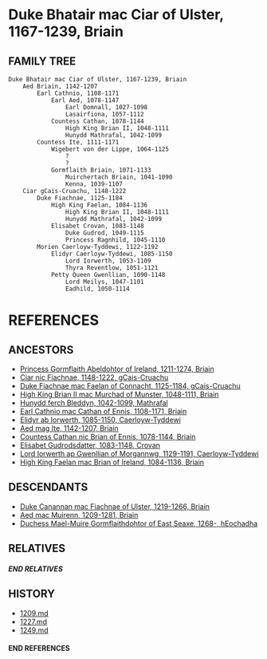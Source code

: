 # Duke Bhatair mac Ciar of Ulster, 1167-1239, Briain

## FAMILY TREE 
```
Duke Bhatair mac Ciar of Ulster, 1167-1239, Briain
    Aed Briain, 1142-1207
        Earl Cathnio, 1108-1171
            Earl Aed, 1078-1147
                Earl Domnall, 1027-1098
                Lasairfiona, 1057-1112
            Countess Cathan, 1078-1144
                High King Brian II, 1048-1111
                Hunydd Mathrafal, 1042-1099
        Countess Ite, 1111-1171
            Wigebert von der Lippe, 1064-1125
                ?
                ?
            Gormflaith Briain, 1071-1133
                Muirchertach Briain, 1041-1090
                Kenna, 1039-1107                
    Ciar gCais-Cruachu, 1148-1222
        Duke Fiachnae, 1125-1184
            High King Faelan, 1084-1136
                High King Brian II, 1048-1111
                Hunydd Mathrafal, 1042-1099
            Elisabet Crovan, 1083-1148            
                Duke Gudrod, 1049-1115
                Princess Ragnhild, 1045-1110
        Morien Caerloyw-Tyddewi, 1122-1192
            Elidyr Caerloyw-Tyddewi, 1085-1150
                Lord Iorwerth, 1053-1109
                Thyra Reventlow, 1051-1121
            Petty Queen Gwenllian, 1090-1148
                Lord Meilys, 1047-1101
                Eadhild, 1050-1114
```


# REFERENCES

## ANCESTORS
* [Princess Gormflaith Abeldohtor of Ireland, 1211-1274, Briain](gormflaith_abeldohtor_1211.md)
* [Ciar nic Fiachnae, 1148-1222, gCais-Cruachu](ciar_nic_fiachnae_1148.md)
* [Duke Fiachnae mac Faelan of Connacht, 1125-1184, gCais-Cruachu](fiachnae_mac_faelan_1125.md)
* [High King Brian II mac Murchad of Munster, 1048-1111, Briain](brian_ii_mac_murchad_1048.md)
* [Hunydd ferch Bleddyn, 1042-1099, Mathrafal](hunydd_ferch_bleddyn_1042.md)
* [Earl Cathnio mac Cathan of Ennis, 1108-1171, Briain](cathnio_mac_cathan_1108.md)
* [Elidyr ab Iorwerth, 1085-1150, Caerloyw-Tyddewi](elidyr_ab_iorwerth_1085.md)
* [Aed mag Ite, 1142-1207, Briain](aed_mag_ite_1142.md)
* [Countess Cathan nic Brian of Ennis, 1078-1144, Briain](cathan_nic_brian_1078.md)
* [Elisabet Gudrodsdatter, 1083-1148, Crovan](elisabet_gudrodsdatter_1083.md)
* [Lord Iorwerth ap Gwenllian of Morgannwg, 1129-1191, Caerloyw-Tyddewi](iorwerth_ap_gwenllian_1129.md)
* [High King Faelan mac Brian of Ireland, 1084-1136, Briain](faelan_mac_brian_1084.md)

## DESCENDANTS
* [Duke Canannan mac Fiachnae of Ulster, 1219-1266, Briain](canannan_mac_fiachnae_1219.md)
* [Aed mac Muirenn, 1209-1281, Briain](aed_mac_muirenn_1209.md)
* [Duchess Mael-Muire Gormflaithdohtor of East Seaxe, 1268-, hEochadha](mael-muire_gormflaithdohtor_1268.md)

## RELATIVES

##### END RELATIVES 
## HISTORY
* [1209.md](../h/1209.md)
* [1227.md](../h/1227.md)
* [1249.md](../h/1249.md)

#### END REFERENCES
